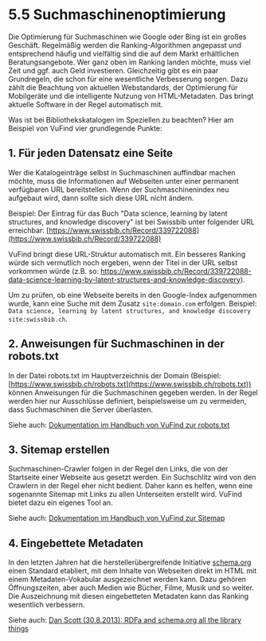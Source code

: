 # 5.5 Suchmaschinenoptimierung

Die Optimierung für Suchmaschinen wie Google oder Bing ist ein großes Geschäft. Regelmäßig werden die Ranking-Algorithmen angepasst und entsprechend häufig und vielfältig sind die auf dem Markt erhältlichen Beratungsangebote. Wer ganz oben im Ranking landen möchte, muss viel Zeit und ggf. auch Geld investieren. Gleichzeitig gibt es ein paar Grundregeln, die schon für eine wesentliche Verbesserung sorgen. Dazu zählt die Beachtung von aktuellen Webstandards, der Optimierung für Mobilgeräte und die intelligente Nutzung von HTML-Metadaten. Das bringt aktuelle Software in der Regel automatisch mit.

Was ist bei Bibliothekskatalogen im Speziellen zu beachten? Hier am Beispiel von VuFind vier grundlegende Punkte:

## 1. Für jeden Datensatz eine Seite

Wer die Katalogeinträge selbst in Suchmaschinen auffindbar machen möchte, muss die Informationen auf Webseiten unter einer permanent verfügbaren URL bereitstellen. Wenn der Suchmaschinenindex neu aufgebaut wird, dann sollte sich diese URL nicht ändern.

Beispiel: Der Eintrag für das Buch "Data science, learning by latent structures, and knowledge discovery" ist bei Swissbib unter folgender URL erreichbar: [https://www.swissbib.ch/Record/339722088](https://www.swissbib.ch/Record/339722088)

VuFind bringt diese URL-Struktur automatisch mit. Ein besseres Ranking würde sich vermutlich noch ergeben, wenn der Titel in der URL selbst vorkommen würde (z.B. so: https://www.swissbib.ch/Record/339722088-data-science-learning-by-latent-structures-and-knowledge-discovery).

Um zu prüfen, ob eine Webseite bereits in den Google-Index aufgenommen wurde, kann eine Suche mit dem Zusatz ```site:domain.com``` erfolgen. Beispiel: ```Data science, learning by latent structures, and knowledge discovery site:swissbib.ch```.

## 2. Anweisungen für Suchmaschinen in der robots.txt

In der Datei robots.txt im Hauptverzeichnis der Domain (Beispiel: [https://www.swissbib.ch/robots.txt](https://www.swissbib.ch/robots.txt)) können Anweisungen für die Suchmaschinen gegeben werden. In der Regel werden hier nur Ausschlüsse definiert, beispielsweise um zu vermeiden, dass Suchmaschinen die Server überlasten.

Siehe auch: [Dokumentation im Handbuch von VuFind zur robots.txt](https://vufind.org/wiki/administration:robots.txt)

## 3. Sitemap erstellen

Suchmaschinen-Crawler folgen in der Regel den Links, die von der Startseite einer Webseite aus gesetzt werden. Ein Suchschlitz wird von den Crawlern in der Regel eher nicht bedient. Daher kann es helfen, wenn eine sogenannte Sitemap mit Links zu allen Unterseiten erstellt wird. VuFind bietet dazu ein eigenes Tool an.

Siehe auch: [Dokumentation im Handbuch von VuFind zur Sitemap](https://vufind.org/wiki/administration:search_engine_optimization)

## 4. Eingebettete Metadaten

In den letzten Jahren hat die herstellerübergreifende Initiative [schema.org](http://schema.org/) einen Standard etabliert, mit dem Inhalte von Webseiten direkt im HTML mit einem Metadaten-Vokabular ausgezeichnet werden kann. Dazu gehören Öffnungszeiten, aber auch Medien wie Bücher, Filme, Musik und so weiter. Die Auszeichnung mit diesen eingebetteten Metadaten kann das Ranking wesentlich verbessern.

Siehe auch: [Dan Scott (30.8.2013): RDFa and schema.org all the library things](https://coffeecode.net/rdfa-and-schemaorg-all-the-library-things.html)
